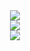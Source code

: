 <div align="center">
  <img src="https://github-readme-stats.vercel.app/api?username=voldtman&theme=vue-dark&show_icons=true&hide_border=true&count_private=true">
  <br>
  <img src="https://github-readme-streak-stats.herokuapp.com/?user=voldtman&theme=vue-dark&hide_border=true">
  <br>
  <img src="https://github-readme-stats.vercel.app/api/top-langs/?username=voldtman&theme=vue-dark&show_icons=true&hide_border=true&layout=compact">
</div>
